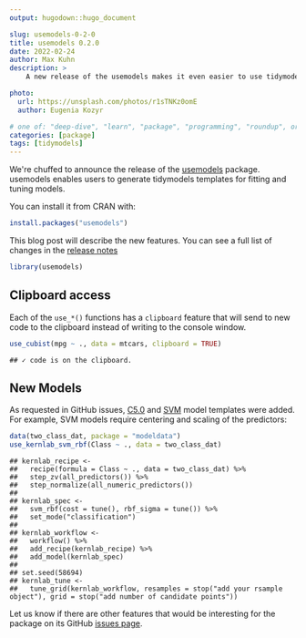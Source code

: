 ```yaml
---
output: hugodown::hugo_document

slug: usemodels-0-2-0
title: usemodels 0.2.0
date: 2022-02-24
author: Max Kuhn
description: >
    A new release of the usemodels makes it even easier to use tidymodels.

photo:
  url: https://unsplash.com/photos/r1sTNKz0omE
  author: Eugenia Kozyr

# one of: "deep-dive", "learn", "package", "programming", "roundup", or "other"
categories: [package] 
tags: [tidymodels]
---
```


<!--
TODO:
* [ ] Look over / edit the post's title in the yaml
* [ ] Edit (or delete) the description; note this appears in the Twitter card
* [ ] Pick category and tags (see existing with `hugodown::tidy_show_meta()`)
* [ ] Find photo & update yaml metadata
* [ ] Create `thumbnail-sq.jpg`; height and width should be equal
* [ ] Create `thumbnail-wd.jpg`; width should be >5x height
* [ ] `hugodown::use_tidy_thumbnails()`
* [ ] Add intro sentence, e.g. the standard tagline for the package
* [ ] `usethis::use_tidy_thanks()`
-->

We're chuffed to announce the release of the  [usemodels](https://usemodels.tidymodels.org/) package. usemodels enables users to generate tidymodels templates for fitting and tuning models. 

You can install it from CRAN with:


```r
install.packages("usemodels")
```

This blog post will describe the new features. You can see a full list of changes in the [release notes](https://usemodels.tidymodels.org/news/index.html)


```r
library(usemodels)
```

## Clipboard access

Each of the `use_*()` functions has a `clipboard` feature that will send to new code to the clipboard instead of writing to the console window. 


```r
use_cubist(mpg ~ ., data = mtcars, clipboard = TRUE)
```

```
## ✓ code is on the clipboard.
```

## New Models

As requested in GitHub issues, [C5.0](https://www.rulequest.com/see5-unix.html) and [SVM](https://en.wikipedia.org/wiki/Support-vector_machine) model templates were added. For example, SVM models require centering and scaling of the predictors: 


```r
data(two_class_dat, package = "modeldata")
use_kernlab_svm_rbf(Class ~ ., data = two_class_dat)
```

```
## kernlab_recipe <- 
##   recipe(formula = Class ~ ., data = two_class_dat) %>% 
##   step_zv(all_predictors()) %>% 
##   step_normalize(all_numeric_predictors()) 
## 
## kernlab_spec <- 
##   svm_rbf(cost = tune(), rbf_sigma = tune()) %>% 
##   set_mode("classification") 
## 
## kernlab_workflow <- 
##   workflow() %>% 
##   add_recipe(kernlab_recipe) %>% 
##   add_model(kernlab_spec) 
## 
## set.seed(58694)
## kernlab_tune <-
##   tune_grid(kernlab_workflow, resamples = stop("add your rsample object"), grid = stop("add number of candidate points"))
```

Let us know if there are other features that would be interesting for the package on its GitHub [issues page](https://github.com/tidymodels/usemodels/issues).

